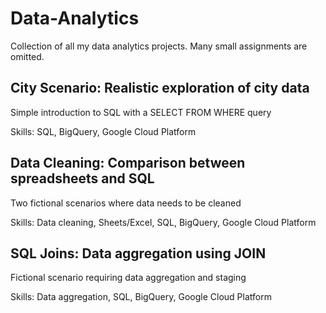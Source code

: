 # Data-Analytics
Collection of all my data analytics projects. Many small assignments are omitted.

## City Scenario: Realistic exploration of city data
Simple introduction to SQL with a SELECT FROM WHERE query

Skills: SQL, BigQuery, Google Cloud Platform

## Data Cleaning: Comparison between spreadsheets and SQL
Two fictional scenarios where data needs to be cleaned

Skills: Data cleaning, Sheets/Excel, SQL, BigQuery, Google Cloud Platform

## SQL Joins: Data aggregation using JOIN
Fictional scenario requiring data aggregation and staging

Skills: Data aggregation, SQL, BigQuery, Google Cloud Platform
